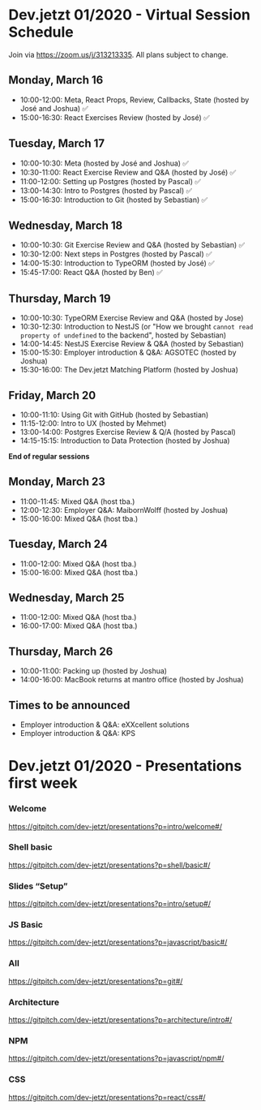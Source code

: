 # Dev.jetzt 01/2020 - Virtual Session Schedule
Join via https://zoom.us/j/313213335. All plans subject to change. 

## Monday, March 16
* 10:00-12:00: Meta, React Props, Review, Callbacks, State (hosted by José and Joshua) ✅
* 15:00-16:30: React Exercises Review (hosted by José) ✅

## Tuesday, March 17
* 10:00-10:30: Meta (hosted by José and Joshua) ✅
* 10:30-11:00: React Exercise Review and Q&A (hosted by José) ✅
* 11:00-12:00: Setting up Postgres (hosted by Pascal) ✅
* 13:00-14:30: Intro to Postgres (hosted by Pascal) ✅
* 15:00-16:30: Introduction to Git (hosted by Sebastian) ✅

## Wednesday, March 18
* 10:00-10:30: Git Exercise Review and Q&A (hosted by Sebastian) ✅
* 10:30-12:00: Next steps in Postgres (hosted by Pascal) ✅
* 14:00-15:30: Introduction to TypeORM (hosted by José) ✅
* 15:45-17:00: React Q&A (hosted by Ben) ✅

## Thursday, March 19
* 10:00-10:30: TypeORM Exercise Review and Q&A (hosted by Jose)
* 10:30-12:30: Introduction to NestJS (or "How we brought `cannot read property of undefined` to the backend", hosted by Sebastian)
* 14:00-14:45: NestJS Exercise Review & Q&A (hosted by Sebastian)
* 15:00-15:30: Employer introduction & Q&A: AGSOTEC (hosted by Joshua)
* 15:30-16:00: The Dev.jetzt Matching Platform (hosted by Joshua)

## Friday, March 20
* 10:00-11:10: Using Git with GitHub (hosted by Sebastian)
* 11:15-12:00: Intro to UX (hosted by Mehmet)
* 13:00-14:00: Postgres Exercise Review & Q/A (hosted by Pascal)
* 14:15-15:15: Introduction to Data Protection (hosted by Joshua)

**End of regular sessions**

## Monday, March 23
* 11:00-11:45: Mixed Q&A (host tba.) 
* 12:00-12:30: Employer Q&A: MaibornWolff (hosted by Joshua)
* 15:00-16:00: Mixed Q&A (host tba.)

## Tuesday, March 24
* 11:00-12:00: Mixed Q&A (host tba.) 
* 15:00-16:00: Mixed Q&A (host tba.)

## Wednesday, March 25 
* 11:00-12:00: Mixed Q&A (host tba.) 
* 16:00-17:00: Mixed Q&A (host tba.)

## Thursday, March 26
* 10:00-11:00: Packing up (hosted by Joshua) 
* 14:00-16:00: MacBook returns at mantro office (hosted by Joshua)

## Times to be announced
* Employer introduction & Q&A: eXXcellent solutions
* Employer introduction & Q&A: KPS

# Dev.jetzt 01/2020 - Presentations first week
### Welcome
https://gitpitch.com/dev-jetzt/presentations?p=intro/welcome#/
### Shell basic
https://gitpitch.com/dev-jetzt/presentations?p=shell/basic#/
### Slides “Setup”
https://gitpitch.com/dev-jetzt/presentations?p=intro/setup#/
### JS Basic
https://gitpitch.com/dev-jetzt/presentations?p=javascript/basic#/
### All
https://gitpitch.com/dev-jetzt/presentations?p=git#/
### Architecture
https://gitpitch.com/dev-jetzt/presentations?p=architecture/intro#/
### NPM 
https://gitpitch.com/dev-jetzt/presentations?p=javascript/npm#/
### CSS
https://gitpitch.com/dev-jetzt/presentations?p=react/css#/

